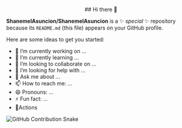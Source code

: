 <div align="center">
## Hi there 👋
</div>

**ShanemelAsuncion/ShanemelAsuncion** is a ✨ _special_ ✨ repository because its `README.md` (this file) appears on your GitHub profile.

Here are some ideas to get you started:

- 🔭 I’m currently working on ...
- 🌱 I’m currently learning ...
- 👯 I’m looking to collaborate on ...
- 🤔 I’m looking for help with ...
- 💬 Ask me about ...
- 📫 How to reach me: ...
- 😄 Pronouns: ...
- ⚡ Fun fact: ...
- 🔭Actions

![GitHub Contribution Snake](https://raw.githubusercontent.com/<your-username>/<your-repo>/output/dist/github-contribution-grid-snake.svg)

